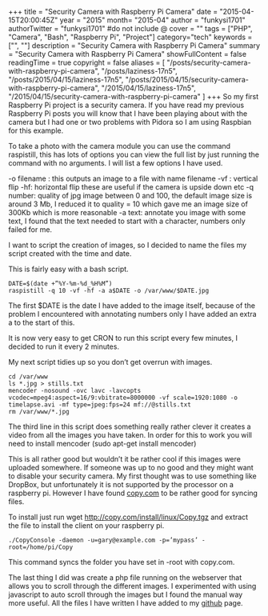 +++
title = "Security Camera with Raspberry Pi Camera"
date = "2015-04-15T20:00:45Z"
year = "2015"
month= "2015-04"
author = "funkysi1701"
authorTwitter = "funkysi1701" #do not include @
cover = ""
tags = ["PHP", "Camera", "Bash", "Raspberry Pi", "Project"]
category="tech"
keywords = ["", ""]
description =  "Security Camera with Raspberry Pi Camera"
summary = "Security Camera with Raspberry Pi Camera"
showFullContent = false
readingTime = true
copyright = false
aliases = [
    "/posts/security-camera-with-raspberry-pi-camera",
    "/posts/laziness-17n5",
    "/posts/2015/04/15/laziness-17n5",
    "/posts/2015/04/15/security-camera-with-raspberry-pi-camera",
    "/2015/04/15/laziness-17n5",
    "/2015/04/15/security-camera-with-raspberry-pi-camera"
]
+++
So my first Raspberry Pi project is a security camera. If you have read my previous Raspberry Pi posts you will know that I have been playing  about with the camera but I had one or two problems with Pidora so I am using Raspbian for this example.

To take a photo with the camera module you can use the command raspistill, this has lots of options you can view the full list by just running the command with no arguments. I will list a few options I have used.

-o filename : this outputs an image to a file with name filename
-vf : vertical flip
-hf: horizontal flip these are useful if the camera is upside down etc
-q number: quality of jpg image between 0 and 100, the default image size is around 3 Mb, I reduced it to quality = 10 which gave me an image size of 300Kb which is more reasonable
-a text: annotate you image with some text, I found that the text needed to start with a character, numbers only failed for me.

I want to script the creation of images, so I decided to name the files my script created with the time and date.

This is fairly easy with a bash script.

```
DATE=$(date +”%Y-%m-%d_%H%M”)
raspistill -q 10 -vf -hf -a a$DATE -o /var/www/$DATE.jpg
```

The first $DATE is the date I have added to the image itself, because of the problem I encountered with annotating numbers only I have added an extra a to the start of this.

It is now very easy to get CRON to run this script every few minutes, I decided to run it every 2 minutes.

My next script tidies up so you don’t get overrun with images.

```
cd /var/www
ls *.jpg > stills.txt
mencoder -nosound -ovc lavc -lavcopts vcodec=mpeg4:aspect=16/9:vbitrate=8000000 -vf scale=1920:1080 -o timelapse.avi -mf type=jpeg:fps=24 mf://@stills.txt
rm /var/www/*.jpg
```

The third line in this script does something really rather clever it creates a video from all the images you have taken. In order for this to work you will need to install mencoder (sudo apt-get install mencoder)

This is all rather good but wouldn’t it be rather cool if this images were uploaded somewhere. If someone was up to no good and they might want to disable your security camera. My first thought was to use something like DropBox, but unfortunately it is not supported by the processor on a raspberry pi. However I have found [copy.com](https://copy.com/) to be rather good for syncing files.

To install just run wget http://copy.com/install/linux/Copy.tgz and extract the file to install the client on your raspberry pi.

```
./CopyConsole -daemon -u=gary@example.com -p=’mypass’ -root=/home/pi/Copy
```

This command syncs the folder you have set in -root with copy.com.

The last thing I did was create a php file running on the webserver that allows you to scroll through the different images. I experimented with using javascript to auto scroll through the images but I found the manual way more useful. All the files I have written I have added to my [github](https://github.com/funkysi/RaspberryPi) page.